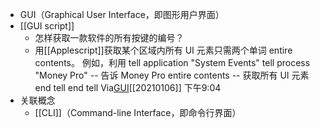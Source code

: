 -  GUI（Graphical User Interface，即图形用户界面）
- [[GUI script]]
    - 怎样获取一款软件的所有按键的编号？
    - 用[[Applescript]]获取某个区域内所有 UI 元素只需两个单词 entire contents。
      例如，利用
      tell application "System Events"
          tell process "Money Pro" -- 告诉 Money Pro
              entire contents -- 获取所有 UI 元素
          end tell
      end tell
      Via[GUI](https://roamresearch.com/#/app/xinyiheng/page/7EF3Km-vB)[[20210106]] 下午9:04
- 关联概念
    - [[CLI]]（Command-line Interface，即命令行界面）
